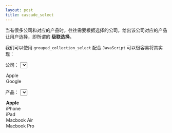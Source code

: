 ```yaml
---
layout: post
title: cascade_select
---
```


当有很多公司和对应的产品时，往往需要根据选择的公司，给出该公司对应的产品让用户选择，即所谓的 **级联选择**。

<!--break-->

我们可以使用 `grouped_collection_select` 配合 `JavaScript` 可以很容易将其实现：


<label for="company">公司：</label>
<select class="select required form-control" id="company_id" name="company[id]">
  <option value="1">Apple</option>
  <option value="2">Google</option>
</select>

<label for="prodcuts">产品：</label>
<select class="grouped_select required form-control" id="product_id" name="company[product_id]">
  <optgroup label="Apple">
    <option value="1">iPhone</option>
    <option value="2">iPad</option>
    <option value="3">Macbook Air</option>
    <option value="4">Macbook Pro</option>
  <optgroup label="Google">
    <option value="5">Nexus</option>
    <option value="6">Map</option>
    <option value="7">Glass</option>
</select>



主要思路就是：先将要选择的产品按公司名进行分组，然后用 JavaScript 监听公司名的 change 事件，最后将当前公司的产品筛选出来并显示。

<label>产品未分组：</label>
<select class="required form-control">
  <option value="1">iPhone</option>
  <option value="2">iPad</option>
  <option value="3">Macbook Air</option>
  <option value="4">Macbook Pro</option>
  <option value="5">Nexus</option>
  <option value="6">Map</option>
  <option value="7">Glass</option>
</select>

<label>按公司名对产品进行分组：</label>
<select class="grouped_select required form-control">
  <optgroup label="Apple">
    <option value="1">iPhone</option>
    <option value="2">iPad</option>
    <option value="3">Macbook Air</option>
    <option value="4">Macbook Pro</option>
  </optgroup>
  <optgroup label="Google">
    <option value="5">Nexus</option>
    <option value="6">Map</option>
    <option value="7">Glass</option>
  </optgroup>
</select>
